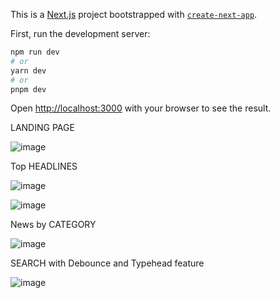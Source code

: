 This is a [Next.js](https://nextjs.org/) project bootstrapped with [`create-next-app`](https://github.com/vercel/next.js/tree/canary/packages/create-next-app).

First, run the development server:

```bash
npm run dev
# or
yarn dev
# or
pnpm dev
```

Open [http://localhost:3000](http://localhost:3000) with your browser to see the result.

LANDING PAGE

![image](https://user-images.githubusercontent.com/95629408/227336324-d302fe4f-7628-4d03-be11-57b47eddcad4.png)

Top HEADLINES

![image](https://user-images.githubusercontent.com/95629408/227335927-334fa2d2-64d3-488c-ac21-9482d6e4fc8c.png)

![image](https://user-images.githubusercontent.com/95629408/227337249-7bf37a05-bdcb-468b-b020-4a63ca6fcde1.png)

News by CATEGORY

![image](https://user-images.githubusercontent.com/95629408/227335675-8db2461c-8a92-4a48-98c7-18e8fb1de710.png)

SEARCH with Debounce and Typehead feature

![image](https://user-images.githubusercontent.com/95629408/227335590-39e27fe5-6fe4-400b-a08d-16685b065bdb.png)

